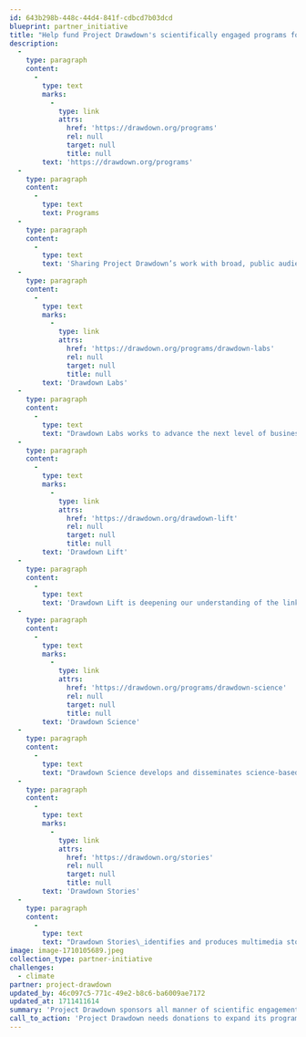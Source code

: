 ```yaml
---
id: 643b298b-448c-44d4-841f-cdbcd7b03dcd
blueprint: partner_initiative
title: "Help fund Project Drawdown's scientifically engaged programs for climate recovery"
description:
  -
    type: paragraph
    content:
      -
        type: text
        marks:
          -
            type: link
            attrs:
              href: 'https://drawdown.org/programs'
              rel: null
              target: null
              title: null
        text: 'https://drawdown.org/programs'
  -
    type: paragraph
    content:
      -
        type: text
        text: Programs
  -
    type: paragraph
    content:
      -
        type: text
        text: 'Sharing Project Drawdown’s work with broad, public audiences is one of our key aims. Public engagement strengthens our understanding and advancement of climate solutions. Project Drawdown’s public engagement collaborators help promote this two-way process.'
  -
    type: paragraph
    content:
      -
        type: text
        marks:
          -
            type: link
            attrs:
              href: 'https://drawdown.org/programs/drawdown-labs'
              rel: null
              target: null
              title: null
        text: 'Drawdown Labs'
  -
    type: paragraph
    content:
      -
        type: text
        text: "Drawdown Labs works to advance the next level of business leadership on climate solutions. Individual companies can offer the world powerful\_new ways to address climate change at unprecedented scale."
  -
    type: paragraph
    content:
      -
        type: text
        marks:
          -
            type: link
            attrs:
              href: 'https://drawdown.org/drawdown-lift'
              rel: null
              target: null
              title: null
        text: 'Drawdown Lift'
  -
    type: paragraph
    content:
      -
        type: text
        text: 'Drawdown Lift is deepening our understanding of the links between climate change solutions, health, and improving human wellbeing, particularly in emerging economies in Sub-Saharan Africa and Asia.'
  -
    type: paragraph
    content:
      -
        type: text
        marks:
          -
            type: link
            attrs:
              href: 'https://drawdown.org/programs/drawdown-science'
              rel: null
              target: null
              title: null
        text: 'Drawdown Science'
  -
    type: paragraph
    content:
      -
        type: text
        text: "Drawdown Science develops and disseminates science-based strategies for accelerating adoption of climate\_solutions."
  -
    type: paragraph
    content:
      -
        type: text
        marks:
          -
            type: link
            attrs:
              href: 'https://drawdown.org/stories'
              rel: null
              target: null
              title: null
        text: 'Drawdown Stories'
  -
    type: paragraph
    content:
      -
        type: text
        text: "Drawdown Stories\_identifies and produces multimedia stories as a bridge between the science and solutions of Project Drawdown and the people looking for their own roles in the climate solutions space.\_"
image: image-1710105689.jpeg
collection_type: partner-initiative
challenges:
  - climate
partner: project-drawdown
updated_by: 46c097c5-771c-49e2-b8c6-ba6009ae7172
updated_at: 1711411614
summary: 'Project Drawdown sponsors all manner of scientific engagement around solving climate change.'
call_to_action: 'Project Drawdown needs donations to expand its programs.'
---
```

